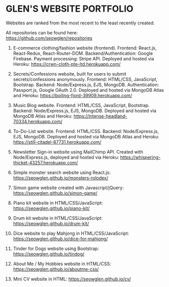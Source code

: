 # GLEN'S WEBSITE PORTFOLIO

Websites are ranked from the most recent to the least recently created.

All repositories can be found here: https://github.com/seowglen/repositories

1. E-commerce clothing/fashion website (frontend). Frontend: React.js, React-Redux, React-Router-DOM. Backend/Authentication: Google        Firebase. Payment processing: Stripe API. Deployed and hosted via Heroku:
   https://crwn-cloth-pte-ltd.herokuapp.com/

2. Secrets/Confessions website, built for users to submit secrets/confessions anonymously. Frontend: HTML/CSS, JavaScript, Bootstrap. 
   Backend: Node/Express.js, EJS, MongoDB. Authentication: Passport.js, Google OAuth 2.0. Deployed and hosted via MongoDB Atlas and        Heroku:
   https://boiling-fjord-39909.herokuapp.com/

3. Music Blog website. Frontend: HTML/CSS, JavaScript, Bootstrap. Backend: Node/Express.js, EJS, MongoDB. Deployed and hosted via          MongoDB Atlas and Heroku:
   https://intense-headland-70334.herokuapp.com/

4. To-Do-List website. Frontend: HTML/CSS. Backend: Node/Express.js, EJS, MongoDB. Deployed and hosted via MongoDB Atlas and Heroku:
   https://still-citadel-87731.herokuapp.com/

5. Newsletter Sign-in website using MailChimp API. Created with Node/Express.js, deployed and hosted via Heroku: 
   https://whispering-thicket-43257.herokuapp.com/
   
6. Simple monster search website using React.js: https://seowglen.github.io/monsters-rolodex/ 

7. Simon game website created with Javascript/jQuery: https://seowglen.github.io/simon-game/

8. Piano kit website in HTML/CSS/JavaScript: https://seowglen.github.io/piano-kit/

9. Drum kit website in HTML/CSS/JavaScript: https://seowglen.github.io/drum-kit/

10. Dice website to play Mahjong in HTML/CSS/JavaScript: https://seowglen.github.io/dice-for-mahjong/

11. Tinder for Dogs website using Bootstrap: https://seowglen.github.io/tindog/

11. About Me / My Hobbies website in HTML/CSS: https://seowglen.github.io/aboutme-css/

12. Mini CV website in HTML: https://seowglen.github.io/cv/













